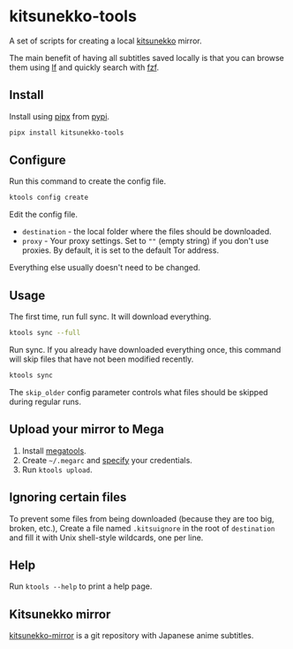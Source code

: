 # kitsunekko-tools

A set of scripts for creating a
local [kitsunekko](http://kitsunekko.net/dirlist.php?dir=subtitles/japanese/&sort=date&order=desc)
mirror.

The main benefit of having all subtitles saved locally
is that you can browse them using [lf](https://wiki.archlinux.org/title/Lf)
and quickly search with [fzf](https://wiki.archlinux.org/title/Fzf).

## Install

Install using [pipx](https://pipx.pypa.io/stable/) from [pypi](https://pypi.org/project/kitsunekko-tools/).

```bash
pipx install kitsunekko-tools
```

## Configure

Run this command to create the config file.

```bash
ktools config create
```

Edit the config file.

 * `destination` - the local folder where the files should be downloaded.
 * `proxy` - Your proxy settings.
   Set to `""` (empty string) if you don't use proxies.
   By default, it is set to the default Tor address.

Everything else usually doesn't need to be changed.

## Usage

The first time, run full sync.
It will download everything.

``` bash
ktools sync --full
```

Run sync.
If you already have downloaded everything once,
this command will skip files that have not been modified recently.

``` bash
ktools sync
```

The `skip_older` config parameter controls what files should be skipped during regular runs.

## Upload your mirror to Mega

1) Install [megatools](https://archlinux.org/packages/extra/x86_64/megatools/).
2) Create `~/.megarc` and [specify](https://megatools.megous.com/man/megarc.html) your credentials.
3) Run `ktools upload`.

## Ignoring certain files

To prevent some files from being downloaded (because they are too big, broken, etc.),
Create a file named `.kitsuignore` in the root of `destination`
and fill it with Unix shell-style wildcards, one per line.

## Help

Run `ktools --help` to print a help page. 

## Kitsunekko mirror

[kitsunekko-mirror](https://github.com/Ajatt-Tools/kitsunekko-mirror)
is a git repository with Japanese anime subtitles.
